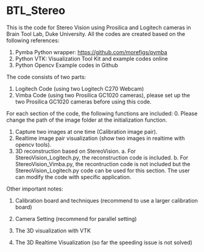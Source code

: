 # BTL_Stereo
This is the code for Stereo Vision using Prosilica and Logitech cameras in Brain Tool Lab, Duke University.
All the codes are created based on the following references: 
1. Pymba Python wrapper: https://github.com/morefigs/pymba
2. Python VTK: Visualization Tool Kit and example codes online
3. Python Opencv Example codes in Github

The code consists of two parts:
1. Logitech Code (using two Logitech C270 Webcam) 
2. Vimba Code (using two Prosilica GC1020 cameras), please set up the two Prosilica GC1020 cameras before using this code.

For each section of the code, the following functions are included:
0. Please change the path of the image folder at the initialization function.
1. Capture two images at one time (Calibration image pair).
2. Realtime image pair visualization (show two images in realtime with opencv tools).
3. 3D reconstruction based on StereoVision.
  a. For StereoVision_Logitech.py, the reconstruction code is included.
  b. For StereoVision_Vimba.py, the recontruction code is not included but the StereoVision_Logitech.py code can be used for this section. The user can modify the code with specific application.

Other important notes: 
1. Calibration board and techniques (recommend to use a larger calibration board) 

2. Camera Setting (recommend for parallel setting)

3. The 3D visualization with VTK

4. The 3D Realtime Visualization (so far the speeding issue is not solved)
